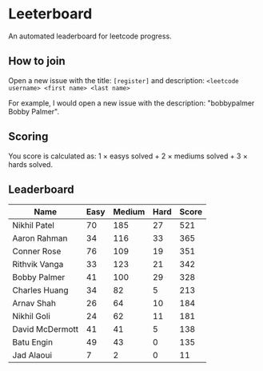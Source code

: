 # Leeterboard

An automated leaderboard for leetcode progress.

## How to join

Open a new issue with the title: `[register]` and description:
`<leetcode username> <first name> <last name>`

For example, I would open a new issue with the description: "bobbypalmer Bobby Palmer".

## Scoring

You score is calculated as:
1 $\times$ easys solved + 2 $\times$ mediums solved + 3 $\times$ hards solved.

## Leaderboard
| Name | Easy | Medium | Hard | Score |
| --- | --- | --- | --- | --- |
| Nikhil Patel | 70 | 185 | 27 | 521 |
| Aaron Rahman | 34 | 116 | 33 | 365 |
| Conner Rose | 76 | 109 | 19 | 351 |
| Rithvik Vanga | 33 | 123 | 21 | 342 |
| Bobby Palmer | 41 | 100 | 29 | 328 |
| Charles Huang | 34 | 82 | 5 | 213 |
| Arnav Shah | 26 | 64 | 10 | 184 |
| Nikhil Goli | 24 | 62 | 11 | 181 |
| David McDermott | 41 | 41 | 5 | 138 |
| Batu Engin | 49 | 43 | 0 | 135 |
| Jad Alaoui | 7 | 2 | 0 | 11 |

